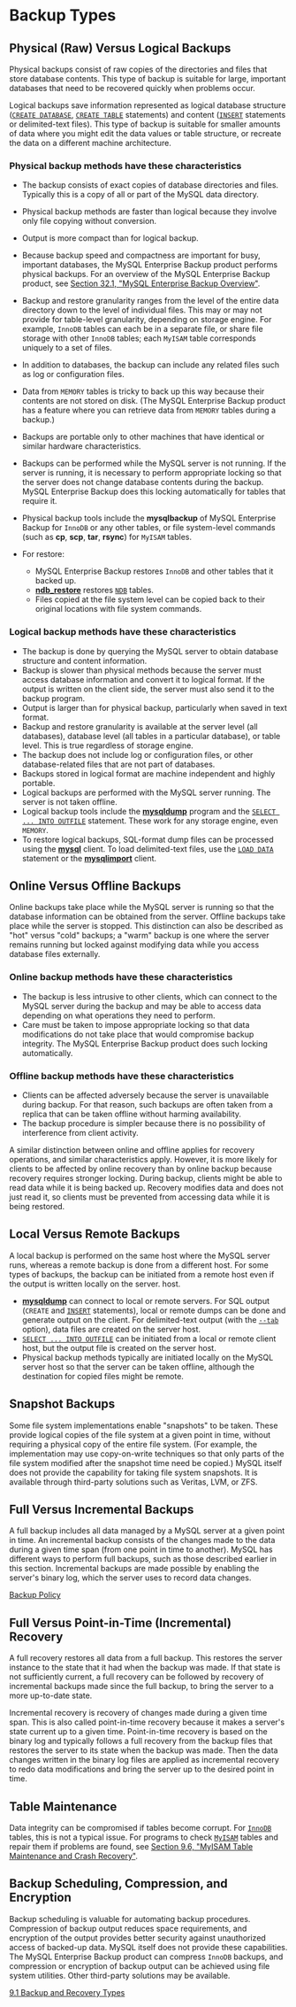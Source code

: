 # Backup Types

## Physical (Raw) Versus Logical Backups

Physical backups consist of raw copies of the directories and files that store database contents. This type of backup is suitable for large, important databases that need to be recovered quickly when problems occur.

Logical backups save information represented as logical database structure ([`CREATE DATABASE`](https://dev.mysql.com/doc/refman/8.0/en/create-database.html "15.1.12 CREATE DATABASE Statement"), [`CREATE TABLE`](https://dev.mysql.com/doc/refman/8.0/en/create-table.html "15.1.20 CREATE TABLE Statement") statements) and content ([`INSERT`](https://dev.mysql.com/doc/refman/8.0/en/insert.html "15.2.7 INSERT Statement") statements or delimited-text files). This type of backup is suitable for smaller amounts of data where you might edit the data values or table structure, or recreate the data on a different machine architecture.

### Physical backup methods have these characteristics

- The backup consists of exact copies of database directories and files. Typically this is a copy of all or part of the MySQL data directory.
- Physical backup methods are faster than logical because they involve only file copying without conversion.
- Output is more compact than for logical backup.
- Because backup speed and compactness are important for busy, important databases, the MySQL Enterprise Backup product performs physical backups. For an overview of the MySQL Enterprise Backup product, see [Section 32.1, "MySQL Enterprise Backup Overview"](https://dev.mysql.com/doc/refman/8.0/en/mysql-enterprise-backup.html "32.1 MySQL Enterprise Backup Overview").
- Backup and restore granularity ranges from the level of the entire data directory down to the level of individual files. This may or may not provide for table-level granularity, depending on storage engine. For example, `InnoDB` tables can each be in a separate file, or share file storage with other `InnoDB` tables; each `MyISAM` table corresponds uniquely to a set of files.
- In addition to databases, the backup can include any related files such as log or configuration files.
- Data from `MEMORY` tables is tricky to back up this way because their contents are not stored on disk. (The MySQL Enterprise Backup product has a feature where you can retrieve data from `MEMORY` tables during a backup.)
- Backups are portable only to other machines that have identical or similar hardware characteristics.
- Backups can be performed while the MySQL server is not running. If the server is running, it is necessary to perform appropriate locking so that the server does not change database contents during the backup. MySQL Enterprise Backup does this locking automatically for tables that require it.
- Physical backup tools include the **mysqlbackup** of MySQL Enterprise Backup for `InnoDB` or any other tables, or file system-level commands (such as **cp**, **scp**, **tar**, **rsync**) for `MyISAM` tables.
- For restore:

    - MySQL Enterprise Backup restores `InnoDB` and other tables that it backed up.
    - [**ndb_restore**](https://dev.mysql.com/doc/refman/8.0/en/mysql-cluster-programs-ndb-restore.html "25.5.23 ndb_restore — Restore an NDB Cluster Backup") restores [`NDB`](https://dev.mysql.com/doc/refman/8.0/en/mysql-cluster.html "Chapter 25 MySQL NDB Cluster 8.0") tables.
    - Files copied at the file system level can be copied back to their original locations with file system commands.

### Logical backup methods have these characteristics

- The backup is done by querying the MySQL server to obtain database structure and content information.
- Backup is slower than physical methods because the server must access database information and convert it to logical format. If the output is written on the client side, the server must also send it to the backup program.
- Output is larger than for physical backup, particularly when saved in text format.
- Backup and restore granularity is available at the server level (all databases), database level (all tables in a particular database), or table level. This is true regardless of storage engine.
- The backup does not include log or configuration files, or other database-related files that are not part of databases.
- Backups stored in logical format are machine independent and highly portable.
- Logical backups are performed with the MySQL server running. The server is not taken offline.
- Logical backup tools include the [**mysqldump**](https://dev.mysql.com/doc/refman/8.0/en/mysqldump.html "6.5.4 mysqldump — A Database Backup Program") program and the [`SELECT ... INTO OUTFILE`](https://dev.mysql.com/doc/refman/8.0/en/select.html "15.2.13 SELECT Statement") statement. These work for any storage engine, even `MEMORY`.
- To restore logical backups, SQL-format dump files can be processed using the [**mysql**](https://dev.mysql.com/doc/refman/8.0/en/mysql.html "6.5.1 mysql — The MySQL Command-Line Client") client. To load delimited-text files, use the [`LOAD DATA`](https://dev.mysql.com/doc/refman/8.0/en/load-data.html "15.2.9 LOAD DATA Statement") statement or the [**mysqlimport**](https://dev.mysql.com/doc/refman/8.0/en/mysqlimport.html "6.5.5 mysqlimport — A Data Import Program") client.

## Online Versus Offline Backups

Online backups take place while the MySQL server is running so that the database information can be obtained from the server. Offline backups take place while the server is stopped. This distinction can also be described as "hot" versus "cold" backups; a "warm" backup is one where the server remains running but locked against modifying data while you access database files externally.

### Online backup methods have these characteristics

- The backup is less intrusive to other clients, which can connect to the MySQL server during the backup and may be able to access data depending on what operations they need to perform.
- Care must be taken to impose appropriate locking so that data modifications do not take place that would compromise backup integrity. The MySQL Enterprise Backup product does such locking automatically.

### Offline backup methods have these characteristics

- Clients can be affected adversely because the server is unavailable during backup. For that reason, such backups are often taken from a replica that can be taken offline without harming availability.
- The backup procedure is simpler because there is no possibility of interference from client activity.

A similar distinction between online and offline applies for recovery operations, and similar characteristics apply. However, it is more likely for clients to be affected by online recovery than by online backup because recovery requires stronger locking. During backup, clients might be able to read data while it is being backed up. Recovery modifies data and does not just read it, so clients must be prevented from accessing data while it is being restored.

## Local Versus Remote Backups

A local backup is performed on the same host where the MySQL server runs, whereas a remote backup is done from a different host. For some types of backups, the backup can be initiated from a remote host even if the output is written locally on the server. host.

- [**mysqldump**](https://dev.mysql.com/doc/refman/8.0/en/mysqldump.html "6.5.4 mysqldump — A Database Backup Program") can connect to local or remote servers. For SQL output (`CREATE` and [`INSERT`](https://dev.mysql.com/doc/refman/8.0/en/insert.html "15.2.7 INSERT Statement") statements), local or remote dumps can be done and generate output on the client. For delimited-text output (with the [`--tab`](https://dev.mysql.com/doc/refman/8.0/en/mysqldump.html#option_mysqldump_tab) option), data files are created on the server host.
- [`SELECT ... INTO OUTFILE`](https://dev.mysql.com/doc/refman/8.0/en/select-into.html "15.2.13.1 SELECT ... INTO Statement") can be initiated from a local or remote client host, but the output file is created on the server host.
- Physical backup methods typically are initiated locally on the MySQL server host so that the server can be taken offline, although the destination for copied files might be remote.

## Snapshot Backups

Some file system implementations enable "snapshots" to be taken. These provide logical copies of the file system at a given point in time, without requiring a physical copy of the entire file system. (For example, the implementation may use copy-on-write techniques so that only parts of the file system modified after the snapshot time need be copied.) MySQL itself does not provide the capability for taking file system snapshots. It is available through third-party solutions such as Veritas, LVM, or ZFS.

## Full Versus Incremental Backups

A full backup includes all data managed by a MySQL server at a given point in time. An incremental backup consists of the changes made to the data during a given time span (from one point in time to another). MySQL has different ways to perform full backups, such as those described earlier in this section. Incremental backups are made possible by enabling the server's binary log, which the server uses to record data changes.

[Backup Policy](databases-sql/mysql/backup-policy.md)

## Full Versus Point-in-Time (Incremental) Recovery

A full recovery restores all data from a full backup. This restores the server instance to the state that it had when the backup was made. If that state is not sufficiently current, a full recovery can be followed by recovery of incremental backups made since the full backup, to bring the server to a more up-to-date state.

Incremental recovery is recovery of changes made during a given time span. This is also called point-in-time recovery because it makes a server's state current up to a given time. Point-in-time recovery is based on the binary log and typically follows a full recovery from the backup files that restores the server to its state when the backup was made. Then the data changes written in the binary log files are applied as incremental recovery to redo data modifications and bring the server up to the desired point in time.

## Table Maintenance

Data integrity can be compromised if tables become corrupt. For [`InnoDB`](https://dev.mysql.com/doc/refman/8.0/en/innodb-storage-engine.html "Chapter 17 The InnoDB Storage Engine") tables, this is not a typical issue. For programs to check [`MyISAM`](https://dev.mysql.com/doc/refman/8.0/en/myisam-storage-engine.html "18.2 The MyISAM Storage Engine") tables and repair them if problems are found, see [Section 9.6, "MyISAM Table Maintenance and Crash Recovery"](https://dev.mysql.com/doc/refman/8.0/en/myisam-table-maintenance.html "9.6 MyISAM Table Maintenance and Crash Recovery").

## Backup Scheduling, Compression, and Encryption

Backup scheduling is valuable for automating backup procedures. Compression of backup output reduces space requirements, and encryption of the output provides better security against unauthorized access of backed-up data. MySQL itself does not provide these capabilities. The MySQL Enterprise Backup product can compress `InnoDB` backups, and compression or encryption of backup output can be achieved using file system utilities. Other third-party solutions may be available.

[9.1 Backup and Recovery Types](https://dev.mysql.com/doc/refman/8.0/en/backup-types.html)

